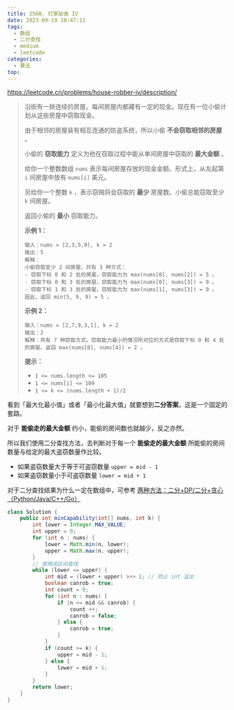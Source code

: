 ```yaml
---
title: 2560. 打家劫舍 IV
date: 2023-09-19 10:47:11
tags:
  - 数组
  - 二分查找
  - medium
  - leetcode
categories:
  - 算法
top:
---
```


https://leetcode.cn/problems/house-robber-iv/description/

<!-- more -->

> 沿街有一排连续的房屋。每间房屋内都藏有一定的现金。现在有一位小偷计划从这些房屋中窃取现金。
>
> 由于相邻的房屋装有相互连通的防盗系统，所以小偷 **不会窃取相邻的房屋** 。
>
> 小偷的 **窃取能力** 定义为他在窃取过程中能从单间房屋中窃取的 **最大金额** 。
>
> 给你一个整数数组 `nums` 表示每间房屋存放的现金金额。形式上，从左起第 `i` 间房屋中放有 `nums[i]` 美元。
>
> 另给你一个整数 `k` ，表示窃贼将会窃取的 **最少** 房屋数。小偷总能窃取至少 `k` 间房屋。
>
> 返回小偷的 **最小** 窃取能力。
>
>  
>
> **示例 1：**
>
> ```
> 输入：nums = [2,3,5,9], k = 2
> 输出：5
> 解释：
> 小偷窃取至少 2 间房屋，共有 3 种方式：
> - 窃取下标 0 和 2 处的房屋，窃取能力为 max(nums[0], nums[2]) = 5 。
> - 窃取下标 0 和 3 处的房屋，窃取能力为 max(nums[0], nums[3]) = 9 。
> - 窃取下标 1 和 3 处的房屋，窃取能力为 max(nums[1], nums[3]) = 9 。
> 因此，返回 min(5, 9, 9) = 5 。
> ```
>
> **示例 2：**
>
> ```
> 输入：nums = [2,7,9,3,1], k = 2
> 输出：2
> 解释：共有 7 种窃取方式。窃取能力最小的情况所对应的方式是窃取下标 0 和 4 处的房屋。返回 max(nums[0], nums[4]) = 2 。
> ```
>
>  
>
> **提示：**
>
> - `1 <= nums.length <= 105`
> - `1 <= nums[i] <= 109`
> - `1 <= k <= (nums.length + 1)/2`

看到「最大化最小值」或者「最小化最大值」就要想到**二分答案**，这是一个固定的套路。

对于 **能偷走的最大金额** 约小，能偷的房间数也就越少，反之亦然。

所以我们使用二分查找方法，去判断对于每一个 **能偷走的最大金额** 所能偷的房间数量与给定的最大盗窃数量作比较。

* 如果盗窃数量大于等于可盗窃数量 `upper = mid - 1`
* 如果盗窃数量小于可盗窃数量 `lower = mid + 1`

对于二分查找结果为什么一定在数组中，可参考 [两种方法：二分+DP/二分+贪心（Python/Java/C++/Go）](https://leetcode.cn/problems/house-robber-iv/solutions/2093952/er-fen-da-an-dp-by-endlesscheng-m558/?envType=daily-question&envId=2023-09-19)

```java
class Solution {
    public int minCapability(int[] nums, int k) {
        int lower = Integer.MAX_VALUE;
        int upper = 0;
        for (int n : nums) {
            lower = Math.min(n, lower);
            upper = Math.max(n, upper);
        }
        // 使用闭区间查找
        while (lower <= upper) {
            int mid = (lower + upper) >>> 1; // 防止 int 溢出
            boolean canrob = true;
            int count = 0;
            for (int n : nums) {
                if (n <= mid && canrob) {
                    count ++;
                    canrob = false;
                } else {
                    canrob = true;
                }
            }
            if (count >= k) {
                upper = mid - 1;
            } else {
                lower = mid + 1;
            }
        }
        return lower;
    }
}
